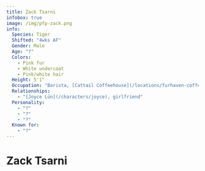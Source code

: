 ```yaml
---
title: Zack Tsarni
infobox: true
image: /img/pfp-zack.png
info: 
  Species: Tiger
  Shifted: "4wks AF"
  Gender: Male
  Age: "?"
  Colors: 
    - Pink fur
    - White undercoat
    - Pink/white hair
  Height: 5'1"
  Occupation: "Barista, [Cattail Coffeehouse](/locations/furhaven-coffeeshop)"
  Relationships:
    - "[Joyce Lün](/characters/joyce), girlfriend"
  Personality:
    - "?"
    - "?"
    - "?"
  Known for:
    - "?"
---
```


# Zack Tsarni
